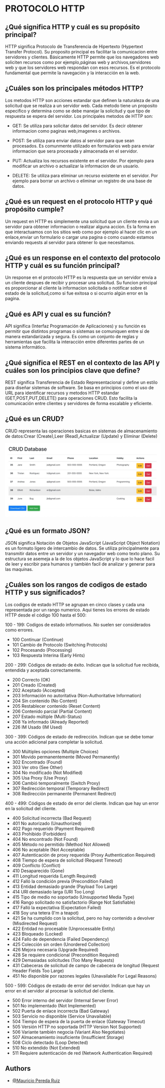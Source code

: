 # PROTOCOLO HTTP

## ¿Qué significa HTTP y cuál es su propósito principal?

HTTP significa Protocolo de Transferencia de Hipertexto (Hypertext Transfer Protocol). Su proposito principal es facilitar la comunicacion entre servidores y clientes. Básicamente HTTP permite que los navegadores web soliciten recursos como por ejemplo,páginas web y archivos,servidores web y que los servidores web respondan con esos recursos. Es el protocolo fundamental que permite la navegación y la interacción en la web.

## ¿Cuáles son los principales métodos HTTP?

Los metodos HTTP son acciones estandar que definen la naturaleza de una solicitud que se realiza a un servidor web. Cada metodo tiene un proposito especifico y determina como se debe manejar la solicitud y que tipo de respuesta se espera del servidor. Los principales metodos de HTTP son:

- GET: Se utiliza para solicitar datos del servidor. Es decir obtener informacion como paginas web,imagenes o archivos.

- POST: Se utiliza para enviar datos al servidor para que sean procesados. Es comunmente utilizado en formularios web para enviar informacion que sera procesada y almacenada en el servidor.

- PUT: Actualiza los recursos existente en el servidor. Por ejemplo para modificar un archivo o actualizar la informacion de un usuario.

- DELETE: Se utiliza para eliminar un recurso existente en el servidor. Por ejemplo para borrar un archivo o eliminar un registro de una base de datos.

## ¿Qué es un request en el protocolo HTTP y qué propósito cumple?

Un request en HTTP es simplemente una solicitud que un cliente envía a un servidor para obtener informacion o realizar alguna accion. Es la forma en que interactuamos con los sitios web como por ejemplo al hacer clic en un enlace,enviar un formulario o cargar una pagina o como cuando estamos enviando requests al servidor para obtener lo que necesitamos.

## ¿Qué es un response en el contexto del protocolo HTTP y cuál es su función principal?

Un response en el protocolo HTTP es la respuesta que un servidor envia a un cliente despues de recibir y procesar una solicitud. Su funcion principal es proporcionar al cliente la informacion solicitada o notificar sobre el estado de la solicitud,como si fue exitosa o si ocurrio algún error en la pagina.

## ¿Qué es API y cual es su función?

API significa (Interfaz Programación de Aplicaciones) y su función es permitir que distintos programas o sistemas se comuniquen entre sí de manera estandarizada y segura. Es como un conjunto de reglas y herramientas que facilita la interacción entre diferentes partes de un sistema informático.

## ¿Qué significa el REST en el contexto de las API y cuáles son los principios clave que define?

REST significa Transferencia de Estado Representacional y define un estilo para diseñar sistemas de software. Se basa en principios como el uso de URL para identificar recursos y metodos HTTP estandar (GET,POST,PUT,DELETE) para operaciones CRUD. Esto facilita la comunicación entre clientes y servidores de forma escalable y eficiente.

## ¿Qué es un CRUD? 

CRUD representa las operaciones basicas en sistemas de almacenamiento de datos:Crear (Create),Leer (Read),Actualizar (Update) y Eliminar (Delete)

![alt text](image.png)

## ¿Qué es un formato JSON?

JSON significa Notación de Objetos JavaScript (JavaScript Object Notation) es un formato ligero de intercambio de datos. Se utiliza principalmente para transmitir datos entre un servidor y un navegador web como texto plano. Su estructura se asemeja a la de los objetos JavaScript y lo que lo hace facil de leer y escribir para humanos y también facil de analizar y generar para las maquinas.

## ¿Cuáles son los rangos de codigos de estado HTTP y sus significados?

Los codigos de estado HTTP se agrupan en cinco clases y cada una representada por un rango numerico. Aqui tienes los errores de estado HTTP desde el código 100 hasta el 500:

100 - 199: Codigos de estado informativos. No suelen ser considerados como errores.

- 100 Continuar (Continue)
- 101 Cambio de Protocolo (Switching Protocols)
- 102 Procesando (Processing)
- 103 Respuesta Interina (Early Hints)

200 - 299: Códigos de estado de éxito. Indican que la solicitud fue recibida, entendida y aceptada correctamente.

- 200 Correcto (OK)
- 201 Creado (Created)
- 202 Aceptado (Accepted)
- 203 Información no autoritativa (Non-Authoritative Information)
- 204 Sin contenido (No Content)
- 205 Restablecer contenido (Reset Content)
- 206 Contenido parcial (Partial Content)
- 207 Estado múltiple (Multi-Status)
- 208 Ya informado (Already Reported)
- 226 IM Usado (IM Used)

300 - 399: Códigos de estado de redirección. Indican que se debe tomar una acción adicional para completar la solicitud.

- 300 Múltiples opciones (Multiple Choices)
- 301 Movido permanentemente (Moved Permanently)
- 302 Encontrado (Found)
- 303 Ver otro (See Other)
- 304 No modificado (Not Modified)
- 305 Usa Proxy (Use Proxy)
- 306 Cambió temporalmente (Switch Proxy)
- 307 Redirección temporal (Temporary Redirect)
- 308 Redirección permanente (Permanent Redirect)

400 - 499: Códigos de estado de error del cliente. Indican que hay un error en la solicitud del cliente.

- 400 Solicitud incorrecta (Bad Request)
- 401 No autorizado (Unauthorized)
- 402 Pago requerido (Payment Required)
- 403 Prohibido (Forbidden)
- 404 No encontrado (Not Found)
- 405 Método no permitido (Method Not Allowed)
- 406 No aceptable (Not Acceptable)
- 407 Autenticación de proxy requerida (Proxy Authentication Required)
- 408 Tiempo de espera de solicitud (Request Timeout)
- 409 Conflicto (Conflict)
- 410 Desaparecido (Gone)
- 411 Longitud requerida (Length Required)
- 412 Falló la condición previa (Precondition Failed)
- 413 Entidad demasiado grande (Payload Too Large)
- 414 URI demasiado larga (URI Too Long)
- 415 Tipo de medio no soportado (Unsupported Media Type)
- 416 Rango solicitado no satisfactorio (Range Not Satisfiable)
- 417 Falló la expectativa (Expectation Failed)
- 418 Soy una tetera (I'm a teapot)
- 421 Se ha cumplido con la solicitud, pero no hay contenido a devolver (Misdirected Request)
- 422 Entidad no procesable (Unprocessable Entity)
- 423 Bloqueado (Locked)
- 424 Fallo de dependencia (Failed Dependency)
- 425 Colección sin orden (Unordered Collection)
- 426 Mejora necesaria (Upgrade Required)
- 428 Se requiere condicional (Precondition Required)
- 429 Demasiadas solicitudes (Too Many Requests)
- 431 Cabeceras de solicitud de campo de cabecera de longitud (Request Header Fields Too Large)
- 451 No disponible por razones legales (Unavailable For Legal Reasons)

500 - 599: Códigos de estado de error del servidor. Indican que hay un error en el servidor al procesar la solicitud del cliente.

- 500 Error interno del servidor (Internal Server Error)
- 501 No implementado (Not Implemented)
- 502 Puerta de enlace incorrecta (Bad Gateway)
- 503 Servicio no disponible (Service Unavailable)
- 504 Tiempo de espera de la puerta de enlace (Gateway Timeout)
- 505 Versión HTTP no soportada (HTTP Version Not Supported)
- 506 Variante también negocia (Variant Also Negotiates)
- 507 Almacenamiento insuficiente (Insufficient Storage)
- 508 Ciclo detectado (Loop Detected)
- 510 No extendido (Not Extended)
- 511 Requiere autenticación de red (Network Authentication Required)

## Authors

- [@Mauricio Pereda Ruiz](https://github.com/MauriPereda05)

